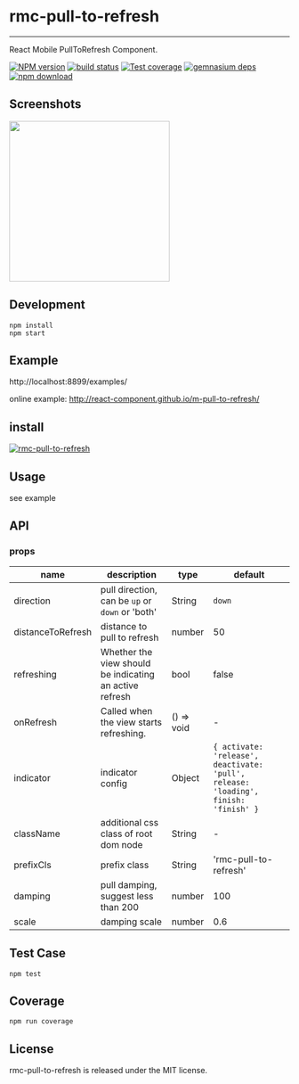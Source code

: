 # rmc-pull-to-refresh
---

React Mobile PullToRefresh Component.


[![NPM version][npm-image]][npm-url]
[![build status][travis-image]][travis-url]
[![Test coverage][coveralls-image]][coveralls-url]
[![gemnasium deps][gemnasium-image]][gemnasium-url]
[![npm download][download-image]][download-url]

[npm-image]: http://img.shields.io/npm/v/rmc-pull-to-refresh.svg?style=flat-square
[npm-url]: http://npmjs.org/package/rmc-pull-to-refresh
[travis-image]: https://img.shields.io/travis/react-component/m-pull-to-refresh.svg?style=flat-square
[travis-url]: https://travis-ci.org/react-component/m-pull-to-refresh
[coveralls-image]: https://img.shields.io/coveralls/react-component/m-pull-to-refresh.svg?style=flat-square
[coveralls-url]: https://coveralls.io/r/react-component/m-pull-to-refresh?branch=master
[gemnasium-image]: http://img.shields.io/gemnasium/react-component/m-pull-to-refresh.svg?style=flat-square
[gemnasium-url]: https://gemnasium.com/react-component/m-pull-to-refresh
[node-image]: https://img.shields.io/badge/node.js-%3E=_0.10-green.svg?style=flat-square
[node-url]: http://nodejs.org/download/
[download-image]: https://img.shields.io/npm/dm/rmc-pull-to-refresh.svg?style=flat-square
[download-url]: https://npmjs.org/package/rmc-pull-to-refresh


## Screenshots

<img src="https://os.alipayobjects.com/rmsportal/rcLuiqtnDULPyzG.gif" width="288"/>


## Development

```
npm install
npm start
```

## Example

http://localhost:8899/examples/

online example: http://react-component.github.io/m-pull-to-refresh/


## install

[![rmc-pull-to-refresh](https://nodei.co/npm/rmc-pull-to-refresh.png)](https://npmjs.org/package/rmc-pull-to-refresh)


## Usage

see example

## API

### props

| name     | description    | type     | default      |
|----------|----------------|----------|--------------|
| direction  | pull direction, can be `up` or `down` or 'both' | String | `down` |
| distanceToRefresh | distance to pull to refresh | number | 50  |
| refreshing | Whether the view should be indicating an active refresh | bool | false |
| onRefresh  | Called when the view starts refreshing. | () => void | - |
| indicator  | indicator config | Object | `{ activate: 'release', deactivate: 'pull', release: 'loading', finish: 'finish' }` |
| className | additional css class of root dom node | String | - |
| prefixCls | prefix class | String | 'rmc-pull-to-refresh' |
| damping | pull damping, suggest less than 200 | number | 100 |
| scale | damping scale | number | 0.6 |

## Test Case

```
npm test
```

## Coverage

```
npm run coverage
```

## License

rmc-pull-to-refresh is released under the MIT license.
